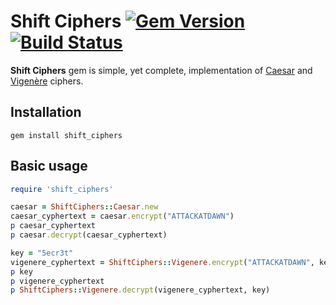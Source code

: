 Shift Ciphers [![Gem Version](https://badge.fury.io/rb/shift_ciphers.svg)](http://badge.fury.io/rb/shift_ciphers) [![Build Status](https://travis-ci.org/TeWu/shift-ciphers.svg?branch=master)](https://travis-ci.org/TeWu/shift-ciphers)
=======

**Shift Ciphers** gem is simple, yet complete, implementation of [Caesar](https://en.wikipedia.org/wiki/Caesar_cipher) and [Vigenère](https://en.wikipedia.org/wiki/Vigen%C3%A8re_cipher) ciphers.

Installation
-------

    gem install shift_ciphers

Basic usage
-------

```ruby
require 'shift_ciphers'

caesar = ShiftCiphers::Caesar.new
caesar_cyphertext = caesar.encrypt("ATTACKATDAWN")
p caesar_cyphertext
p caesar.decrypt(caesar_cyphertext)

key = "5ecr3t"
vigenere_cyphertext = ShiftCiphers::Vigenere.encrypt("ATTACKATDAWN", key)
p key
p vigenere_cyphertext
p ShiftCiphers::Vigenere.decrypt(vigenere_cyphertext, key)
```
